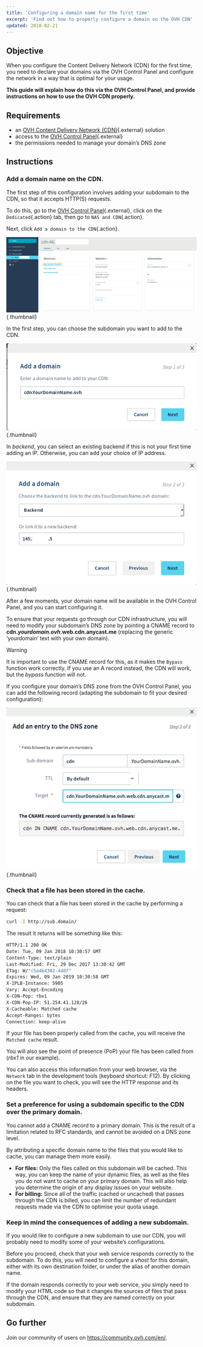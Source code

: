 ```yaml
---
title: 'Configuring a domain name for the first time'
excerpt: 'Find out how to properly configure a domain on the OVH CDN'
updated: 2018-02-21
---
```




## Objective

When you configure the Content Delivery Network (CDN) for the first time, you need to declare your domains via the OVH Control Panel and configure the network in a way that is optimal for your usage.

**This guide will explain how do this via the OVH Control Panel, and provide instructions on how to use the OVH CDN properly.**


## Requirements

- an [OVH Content Delivery Network (CDN)](https://www.ovh.co.uk/cdn/){.external} solution
- access to the [OVH Control Panel](https://www.ovh.com/auth/?action=gotomanager&from=https://www.ovh.co.uk/&ovhSubsidiary=GB){.external}
- the permissions needed to manage your domain’s DNS zone
 
 

## Instructions

### Add a domain name on the CDN.

The first step of this configuration involves adding your subdomain to the CDN, so that it accepts HTTP(S) requests.

To do this, go to the [OVH Control Panel](https://www.ovh.com/auth/?action=gotomanager&from=https://www.ovh.co.uk/&ovhSubsidiary=GB){.external}, click on the `Dedicated`{.action} tab, then go to `NAS and CDN`{.action}.

Next, click `Add a domain to the CDN`{.action}.

![CDN Control Panel](images/cdn_customer_panel.png){.thumbnail}

In the first step, you can choose the subdomain you want to add to the CDN.

![Add a subdomain name on the CDN](images/add_cdn_domain_step_1.png){.thumbnail}

In *backend*, you can select an existing backend if this is not your first time adding an IP. Otherwise, you can add your choice of IP address.

![Add a backend](images/add_cdn_domain_step_2.png){.thumbnail}


After a few moments, your domain name will be available in the OVH Control Panel, and you can start configuring it.

To ensure that your requests go through our CDN infrastructure, you will need to modify your subdomain’s DNS zone by pointing a CNAME record to **cdn.*yourdomain.ovh*.web.cdn.anycast.me** (replacing the generic ‘yourdomain’ text with your own domain).


> [!warning]
>
> It is important to use the CNAME record for this, as it makes the `Bypass` function work correctly. If you use an A record instead, the CDN will work, but the *bypass* function will not.
>


If you configure your domain’s DNS zone from the OVH Control Panel, you can add the following record (adapting the subdomain to fit your desired configuration):

![Name of photo](images/cname_field.png){.thumbnail}

 

### Check that a file has been stored in the cache.

You can check that a file has been stored in the cache by performing a request:

```sh
curl -I http://sub.domain/
```

The result it returns will be something like this:

```bash
HTTP/1.1 200 OK
Date: Tue, 09 Jan 2018 10:30:57 GMT
Content-Type: text/plain
Last-Modified: Fri, 29 Dec 2017 13:30:42 GMT
ETag: W/"(5a464382-4ddf"
Expires: Wed, 09 Jan 2019 10:30:58 GMT
X-IPLB-Instance: 5905
Vary: Accept-Encoding
X-CDN-Pop: rbx1
X-CDN-Pop-IP: 51.254.41.128/26
X-Cacheable: Matched cache
Accept-Ranges: bytes
Connection: keep-alive
```

If your file has been properly called from the cache, you will receive the `Matched cache` result.

You will also see the point of presence (PoP) your file has been called from (*rbx1* in our example).

You can also access this information from your web browser, via the `Network` tab in the development tools (keyboard shortcut: F12). By clicking on the file you want to check, you will see the HTTP response and its headers.


### Set a preference for using a subdomain specific to the CDN over the primary domain.

You cannot add a CNAME record to a primary domain. This is the result of a limitation related to RFC standards, and cannot be avoided on a DNS zone level.

By attributing a specific domain name to the files that you would like to cache, you can manage them more easily.

- **For files:** Only the files called on this subdomain will be cached. This way, you can keep the name of your dynamic files, as well as the files you do not want to cache on your primary domain. This will also help you determine the origin of any display issues on your website.
- **For billing:** Since all of the traffic (cached or uncached) that passes through the CDN is billed, you can limit the number of redundant requests made via the CDN to optimise your quota usage.


### Keep in mind the consequences of adding a new subdomain.

If you would like to configure a new subdomain to use our CDN, you will probably need to modify some of your website’s configurations.

Before you proceed, check that your web service responds correctly to the subdomain. To do this, you will need to configure a *vhost* for this domain, either with its own destination folder, or under the alias of another domain name.

If the domain responds correctly to your web service, you simply need to modify your HTML code so that it changes the sources of files that pass through the CDN, and ensure that they are named correctly on your subdomain.

 
## Go further

Join our community of users on <https://community.ovh.com/en/>.